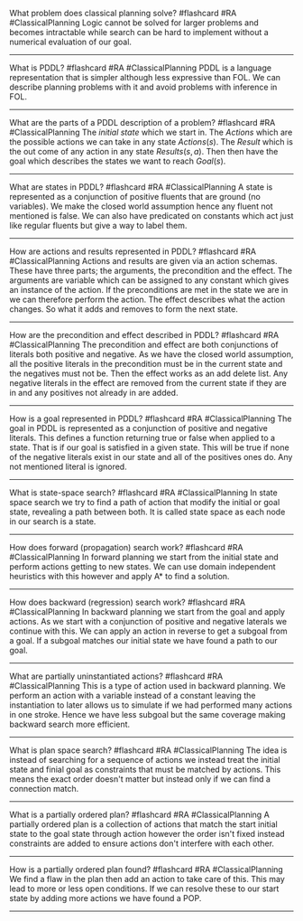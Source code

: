 What problem does classical planning solve? #flashcard #RA #ClassicalPlanning
	Logic cannot be solved for larger problems and becomes intractable while search can be hard to implement without a numerical evaluation of our goal.

---
What is PDDL? #flashcard #RA #ClassicalPlanning 
	PDDL is a language representation that is simpler although less expressive than FOL. We can describe planning problems with it and avoid problems with inference in FOL.

---
What are the parts of a PDDL description of a problem? #flashcard #RA #ClassicalPlanning 
	The *initial state* which we start in. The *Actions* which are the possible actions we can take in any state $Actions(s)$. The *Result* which is the out come of any action in any state $Results(s,a)$. Then then have the goal which describes the states we want to reach $Goal(s)$.

---
What are states in PDDL? #flashcard #RA #ClassicalPlanning 
	A state is represented as a conjunction of positive fluents that are ground (no variables). We make the closed world assumption hence any fluent not mentioned is false. We can also have predicated on constants which act just like regular fluents but give a way to label them.

---
How are actions and results represented in PDDL? #flashcard #RA #ClassicalPlanning
	Actions and results are given via an action schemas. These have three parts; the arguments, the precondition and the effect. The arguments are variable which can be assigned to any constant which gives an instance of the action. If the preconditions are met in the state we are in we can therefore perform the action. The effect describes what the action changes. So what it adds and removes to form the next state.

---
How are the precondition and effect described in PDDL? #flashcard #RA #ClassicalPlanning 
	The precondition and effect are both conjunctions of literals both positive and negative. As we have the closed world assumption, all the positive literals in the precondition must be in the current state and the negatives must not be. Then the effect works as an add delete list. Any negative literals in the effect are removed from the current state if they are in and any positives not already in are added.

---
How is a goal represented in PDDL? #flashcard #RA #ClassicalPlanning 
	The goal in PDDL is represented as a conjunction of positive and negative literals. This defines a function returning true or false when applied to a state. That is if our goal is satisfied in a given state. This will be true if none of the negative literals exist in our state and all of the positives ones do. Any not mentioned literal is ignored.

---
What is state-space search? #flashcard #RA #ClassicalPlanning 
	In state space search we try to find a path of action that modify the initial or goal state, revealing a path between both. It is called state space as each node in our search is a state.

---
How does forward (propagation) search work? #flashcard #RA #ClassicalPlanning
	In forward planning we start from the initial state and perform actions getting to new states. We can use domain independent heuristics with this however and apply A* to find a solution.

---
How does backward (regression) search work? #flashcard #RA #ClassicalPlanning 
	In backward planning we start from the goal and apply actions. As we start with a conjunction of positive and negative laterals we continue with this. We can apply an action in reverse to get a subgoal from a goal. If a subgoal matches our initial state we have found a path to our goal.

---
What are partially uninstantiated actions? #flashcard #RA #ClassicalPlanning 
	This is a type of action used in backward planning. We perform an action with a variable instead of a constant leaving the instantiation to later allows us to simulate if we had performed many actions in one stroke. Hence we have less subgoal but the same coverage making backward search more efficient.

---
What is plan space search? #flashcard #RA #ClassicalPlanning 
	The idea is instead of searching for a sequence of actions we instead treat the initial state and finial goal as constraints that must be matched by actions. This means the exact order doesn't matter but instead only if we can find a connection match.

---
What is a partially ordered plan? #flashcard #RA #ClassicalPlanning 
	A partially ordered plan is a collection of actions that match the start initial state to the goal state through action however the order isn't fixed instead constraints are added to ensure actions don't interfere with each other.

---
How is a partially ordered plan found? #flashcard #RA #ClassicalPlanning 
	We find a flaw in the plan then add an action to take care of this. This may lead to more or less open conditions. If we can resolve these to our start state by adding more actions we have found a POP.

---
